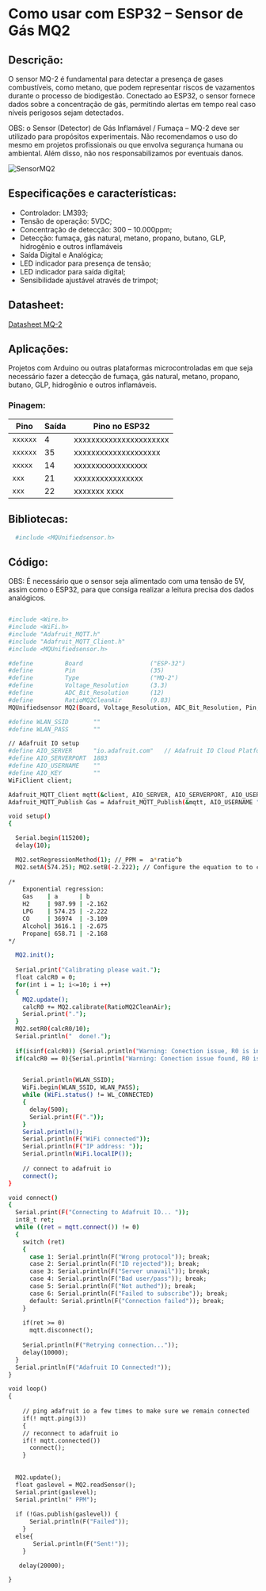 
# Como usar com ESP32 – Sensor de Gás MQ2

## Descrição:

O sensor MQ-2 é fundamental para detectar a presença de gases combustíveis, como metano, que podem representar riscos de vazamentos durante o processo de biodigestão. Conectado ao ESP32, o sensor fornece dados sobre a concentração de gás, permitindo alertas em tempo real caso níveis perigosos sejam detectados.

OBS: o Sensor (Detector) de Gás Inflamável / Fumaça – MQ-2 deve ser utilizado para propósitos experimentais. Não recomendamos o uso do mesmo em projetos profissionais ou que envolva segurança humana ou ambiental. Além disso, não nos responsabilizamos por eventuais danos.

![SensorMQ2](./MQ2.jpg)

## Especificações e características:

 - Controlador: LM393;
 - Tensão de operação: 5VDC;
 - Concentração de detecção: 300 – 10.000ppm;
 - Detecção: fumaça, gás natural, metano, propano, butano, GLP, hidrogênio e outros inflamáveis
 - Saída Digital e Analógica;
 - LED indicador para  presença de tensão;
 - LED indicador para saída digital;
 - Sensibilidade ajustável através de trimpot;

## Datasheet:

[Datasheet MQ-2](https://github.com/JulioAmaral007/Biodigestor/blob/main/Sensores/Sensor-MQ2/Datasheet%20MQ2.pdf)

## Aplicações:

Projetos com Arduino ou outras plataformas microcontroladas em que seja necessário fazer a detecção de fumaça, gás natural, metano, propano, butano, GLP, hidrogênio e outros inflamáveis.

### Pinagem:

| Pino          | Saída      | Pino no ESP32          |
| ------------- | ---------- | ---------------------- |
| `xxxxxx`      | 4          | xxxxxxxxxxxxxxxxxxxxxx |
| `xxxxxx`      | 35         | xxxxxxxxxxxxxxxxxxxx   |
| `xxxxx`       | 14         | xxxxxxxxxxxxxxxxx      |
| `xxx`         | 21         | xxxxxxxxxxxxxxxx       |
| `xxx`         | 22         | xxxxxxx xxxx           |

## Bibliotecas:

```bash 
  #include <MQUnifiedsensor.h>
```

## Código:

OBS: É necessário que o sensor seja alimentado com uma tensão de 5V, assim como o ESP32, para que consiga realizar a leitura precisa dos dados analógicos.

```bash

#include <Wire.h>
#include <WiFi.h>
#include "Adafruit_MQTT.h"
#include "Adafruit_MQTT_Client.h"
#include <MQUnifiedsensor.h>

#define         Board                   ("ESP-32") 
#define         Pin                     (35) 
#define         Type                    ("MQ-2") 
#define         Voltage_Resolution      (3.3) 
#define         ADC_Bit_Resolution      (12) 
#define         RatioMQ2CleanAir        (9.83) 
MQUnifiedsensor MQ2(Board, Voltage_Resolution, ADC_Bit_Resolution, Pin, Type);

#define WLAN_SSID       ""
#define WLAN_PASS       ""

// Adafruit IO setup
#define AIO_SERVER      "io.adafruit.com"   // Adafruit IO Cloud Platform server for IoT
#define AIO_SERVERPORT  1883
#define AIO_USERNAME    ""
#define AIO_KEY         ""
WiFiClient client;

Adafruit_MQTT_Client mqtt(&client, AIO_SERVER, AIO_SERVERPORT, AIO_USERNAME, AIO_KEY);
Adafruit_MQTT_Publish Gas = Adafruit_MQTT_Publish(&mqtt, AIO_USERNAME "/feeds/gas1");

void setup()
{

  Serial.begin(115200); 
  delay(10);

  MQ2.setRegressionMethod(1); //_PPM =  a*ratio^b
  MQ2.setA(574.25); MQ2.setB(-2.222); // Configure the equation to to calculate LPG concentration
  
/*
    Exponential regression:
    Gas    | a      | b
    H2     | 987.99 | -2.162
    LPG    | 574.25 | -2.222
    CO     | 36974  | -3.109
    Alcohol| 3616.1 | -2.675
    Propane| 658.71 | -2.168
*/

  MQ2.init(); 
 
  Serial.print("Calibrating please wait.");
  float calcR0 = 0;
  for(int i = 1; i<=10; i ++)
  {
    MQ2.update(); 
    calcR0 += MQ2.calibrate(RatioMQ2CleanAir);
    Serial.print(".");
  }
  MQ2.setR0(calcR0/10);
  Serial.println("  done!.");
  
  if(isinf(calcR0)) {Serial.println("Warning: Conection issue, R0 is infinite (Open circuit detected) please check your wiring and supply"); while(1);}
  if(calcR0 == 0){Serial.println("Warning: Conection issue found, R0 is zero (Analog pin shorts to ground) please check your wiring and supply"); while(1);}

  
    Serial.println(WLAN_SSID);
    WiFi.begin(WLAN_SSID, WLAN_PASS);
    while (WiFi.status() != WL_CONNECTED)
    {
      delay(500);
      Serial.print(F("."));
    }
    Serial.println();
    Serial.println(F("WiFi connected"));
    Serial.println(F("IP address: "));
    Serial.println(WiFi.localIP());
 
    // connect to adafruit io
    connect();
}

void connect()
{
  Serial.print(F("Connecting to Adafruit IO... "));
  int8_t ret;
  while ((ret = mqtt.connect()) != 0)
  {
    switch (ret)
    {
      case 1: Serial.println(F("Wrong protocol")); break;
      case 2: Serial.println(F("ID rejected")); break;
      case 3: Serial.println(F("Server unavail")); break;
      case 4: Serial.println(F("Bad user/pass")); break;
      case 5: Serial.println(F("Not authed")); break;
      case 6: Serial.println(F("Failed to subscribe")); break;
      default: Serial.println(F("Connection failed")); break;
    }
 
    if(ret >= 0)
      mqtt.disconnect();
 
    Serial.println(F("Retrying connection..."));
    delay(10000);
  }
  Serial.println(F("Adafruit IO Connected!"));
}

void loop()
{
  
    // ping adafruit io a few times to make sure we remain connected
    if(! mqtt.ping(3))
    {
    // reconnect to adafruit io
    if(! mqtt.connected())
      connect();
    }
  
  
  MQ2.update(); 
  float gaslevel = MQ2.readSensor();
  Serial.print(gaslevel); 
  Serial.println(" PPM");
 
  if (!Gas.publish(gaslevel)) {               
      Serial.println(F("Failed"));
    }
  else{
       Serial.println(F("Sent!"));
    } 

   delay(20000);

}



```
